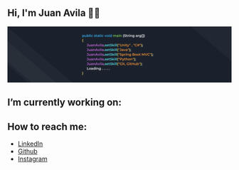 ## Hi, I'm Juan Avila  🔭👋

![me](assets/banner.png)

## I’m currently working on:


## How to reach me:
- [LinkedIn](https://www.linkedin.com/in/juan-manuel-avila-perez-97a62a192/)
- [Github](https://github.com/JuanAvilaOficial)
- [Instagram](https://www.instagram.com/juanavila.exe/)


<!--
[![Juan's GitHub stats](https://github-readme-stats.vercel.app/api?username=JuanAvilaOficial)](https://github.com/JuanAvilaOficial/github-readme-stats)
-->

<!--
**JuanAvilaOficial/JuanAvilaOficial** is a ✨ _special_ ✨ repository because its `README.md` (this file) appears on your GitHub profile.

Here are some ideas to get you started:

- 🔭 I’m currently working on ...
- 🌱 I’m currently learning ...
- 👯 I’m looking to collaborate on ...
- 🤔 I’m looking for help with ...
- 💬 Ask me about ...
- 📫 How to reach me: ...
- ⚡ Fun fact: ...
-->
